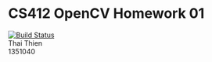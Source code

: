# CS412 OpenCV Homework 01
[![Build Status](https://travis-ci.org/ttpro1995/CV_Assignment01.svg?branch=master)](https://travis-ci.org/ttpro1995/CV_Assignment01) <br>
Thai Thien  <br>
1351040 <br>
